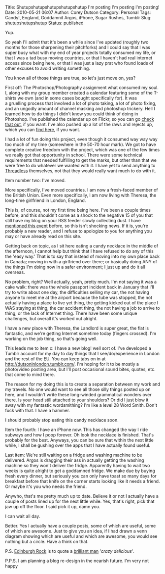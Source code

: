 Title: Shutupshutupshutupshutupshutup I'm posting I'm posting I'm posting!
Date: 2010-05-21 06:07
Author: Corey Dutson
Category: Personal
Tags: Candy!, England, Goddamnit Argos, iPhone, Sugar Rushes, Tumblr
Slug: shutupshutupshutup
Status: published

Yup.

So yeah I'll admit that it's been a while since I've updated (roughly
two months for those sharpening their pitchforks) and I could say that I
was super busy what with my end of year projects totally consumed my
life, or that I was a tad busy moving countries, or that I haven't had
real internet access since being here, or that I was just a lazy prat
who found loads of other excuses to avoid writing something.

You know all of those things are true, so let's just move on, yes?

First off: The Photoshop/Photography assignment what consumed my soul.
I, along with my group member created a calendar featuring some of
the T-shirts we own (and in some cases bought specifically for). It was
a gruelling process that involved a lot of photo taking, a lot of photo
fixing, and an ungodly amount of channel masking and photoshop trickery.
Hell I learned how to do things I didn't know you could think of doing
in Photoshop. I've published the calendar up on Flickr, so you can go
[check that
out](http://www.flickr.com/photos/corey_dutson/sets/72157623954233379/ "Flickr: Corey Dutson - Photoshop Calendar"),
if you want. I've also pushed up a lot of the raws and rejects up, which
you can [find
here](http://www.flickr.com/photos/corey_dutson/sets/72157623338615291/ "Flickr: Corey Dutson - Photography Class - Calendar"),
if you want.

I had a lot of fun doing this project, even though it consumed way way
way too much of my time (somewhere in the 50-70 hour mark). We got to
have complete creative freedom with the project, which was one of the
few times we really got that opportunity in school. There were some
technical requirements that needed fulfilling to get the marks, but
other than that we were free to do whatever we wanted with it. I have
yet to send anything to
[Threadless](http://www.threadless.com "Threadless.com") themselves, not
that they would really want much to do with it.

Item number two: I've moved.

More specifically, I've moved countries. I am now a fresh-faced member
of the British Union. Even more specifically, I am now living with
Theresa, the long-time girlfriend in London, England.

This is, of course, not my first time being here. I've been a couple
times before, and this shouldn't come as a shock to the negative 15 of
you that still have my blog on your RSS feeder slowly collecting dust. I
have [mentioned this
event](http://www.wallofscribbles.com/2010/02/15/five-months-lazy-pants/ "Wallofscribbles.com - Five Months Lazy Pants")
before, so this isn't shocking news. If it is, you're probably a new
reader, and I refuse to apologize to you for anything you may or have
already read on this site.

Getting back on topic, as I sit here eating a candy necklace in the
middle of the afternoon, I cannot help but think that I have refused to
do any of this the 'easy way.' That is to say that instead of moving
into my own place back in Canada; moving in with a girlfriend over
there; or basically doing ANY of the things I'm doing now in a safer
environment; I just up and do it all overseas.

No problem, right? Well actually, yeah, pretty much. I'm not saying it
was a cake walk: there was the whole passport incident back in January
that I'll try to write about one day, the difficulties selling my car,
the not having anyone to meet me at the airport because the tube was
stopped, the not actually having a place to live yet thing, the getting
kicked out of the place I WAS staying at thing, the car accident thing,
the not having a job to arrive to thing, or the lack of Internet thing.
There have been some unique challenges, but overall it's worked out
alright.

I have a new place with Theresa, the Landlord is super great, the flat
is fantastic, and we're getting Internet sometime today (fingers
crossed). I'm working on the job thing, so that's going well.

This leads me to item c: I have a new blog! well sort of. I've developed
a Tumblr account for my day to day things that I see/do/experience in
London and the rest of the EU. You can keep tabs on in at
<http://dutsoninlondon.tumblr.com/>. I'm hoping for it to be mostly a
photo/video posting area, but I'll post occasional sound bites, quotes,
etc. that come to mind there.

The reason for my doing this is to create a separation between my work
and my travels. No one would want to see all those silly things posted
up on here, and I wouldn't write these long-winded grammatical wonders
over there. Is your head still attached to your shoulders? Or did I just
blow it away with my fantastic wordsmithing? I'm like a level 28 Word
Smith. Don't fuck with that. I have a hammer.

I should probably stop eating this candy necklace soon.

Item the fourth: I have an iPhone now. This has changed the way I ride
subways and how I poop forever. Oh look the necklace is finished. That's
probably for the best. Anyways, you can be sure that within the next
little while, I shall be gushing over the apps that I have actually
found useful.

Last item: We're still waiting on a fridge and washing machine to be
delivered. Argos is dragging their ass in actually getting the washing
machine so they won't deliver the fridge. Apparently having to wait two
weeks is quite alright to get a goddamned fridge. We make due by buying
fresh every dinner, but seriously you can only have toast so many days
for breakfast before that knife on the corner starts looking like it
needs a friend. Or maybe it's you who needs the friend.

Anywho, that's me pretty much up to date. Believe it or not I actually
have a couple of posts lined up for the next little while. Yes, that's
right, pick that jaw up off the floor. I said pick it up, damn you.

I can wait all day.

Better. Yes I actually have a couple posts, some of which are useful,
some of which are awesome. Just to give you an idea, if I had drawn a
venn diagram showing which are useful and which are awesome, you would
see nothing but a circle. Have a think on that.

P.S. [Edinburgh
Rock](http://en.wikipedia.org/wiki/Edinburgh_rock "Wikipedia: Edinburgh Rock")
is to quote a [brilliant
man](http://www.waywardirregular.com/ "The Wayward Irregular by Matthew D. Jordan")
*'crazy delicious'*.

P.P.S. I am planning a blog re-design in the nearish future. I'm very
not happy
